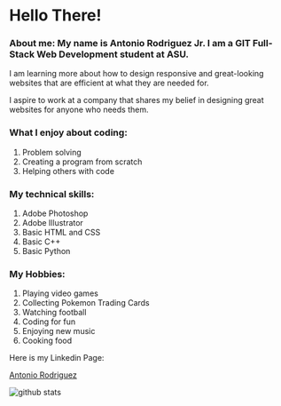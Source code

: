 # Hello There! 

### About me: My name is Antonio Rodriguez Jr. I am a **GIT Full-Stack Web Development** student at **ASU**.

I am learning more about how to design responsive and great-looking websites that are efficient at what they are needed for.

I aspire to work at a company that shares my belief in designing great websites for anyone who needs them.

### What I enjoy about coding:
1. Problem solving
2. Creating a program from scratch
3. Helping others with code

### My technical skills:
1. Adobe Photoshop
2. Adobe Illustrator
3. Basic HTML and CSS
4. Basic C++
5. Basic Python

### My Hobbies:
1. Playing video games
2. Collecting Pokemon Trading Cards
3. Watching football
4. Coding for fun
5. Enjoying new music
6. Cooking food

Here is my Linkedin Page:<div class="badge-base LI-profile-badge" data-locale="en_US" data-size="medium" data-theme="dark" data-type="VERTICAL" data-vanity="antonio-rodriguez-79b6b6224" data-version="v1"><a class="badge-base__link LI-simple-link" href="https://www.linkedin.com/in/antonio-rodriguez-79b6b6224?trk=profile-badge">Antonio Rodriguez</a></div>


![github stats](https://github-readme-stats.vercel.app/api?username=Antonio6658&include_all_commits=true&count_private=true&show_icons=true&line_height=20&title_color=B84925&icon_color=E97424&text_color=F2F2F2&bg_color=0,111111,333333 "my Github Stats")
<!--









<!--
**Antonio6658/Antonio6658** is a ✨ _special_ ✨ repository because its `README.md` (this file) appears on your GitHub profile.

Here are some ideas to get you started:

- 🔭 I’m currently working on ...
- 🌱 I’m currently learning ...
- 👯 I’m looking to collaborate on ...
- 🤔 I’m looking for help with ...
- 💬 Ask me about ...
- 📫 How to reach me: ...
- 😄 Pronouns: ...
- ⚡ Fun fact: ...
-->
